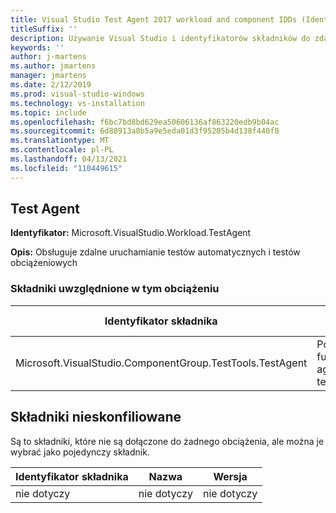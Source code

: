 ```yaml
---
title: Visual Studio Test Agent 2017 workload and component IDDs (Identyfikatory obciążeń i składników agenta testowego 2017)
titleSuffix: ''
description: Używanie Visual Studio i identyfikatorów składników do zdalnego uruchamiania testów automatycznych i testów obciążeniowych
keywords: ''
author: j-martens
ms.author: jmartens
manager: jmartens
ms.date: 2/12/2019
ms.prod: visual-studio-windows
ms.technology: vs-installation
ms.topic: include
ms.openlocfilehash: f6bc7bd8bd629ea50606136af863220edb9b04ac
ms.sourcegitcommit: 6d88913a8b5a9e5eda01d3f95205b4d138f440f8
ms.translationtype: MT
ms.contentlocale: pl-PL
ms.lasthandoff: 04/13/2021
ms.locfileid: "110449615"
---
```

## <a name="test-agent"></a>Test Agent

**Identyfikator:** Microsoft.VisualStudio.Workload.TestAgent

**Opis:** Obsługuje zdalne uruchamianie testów automatycznych i testów obciążeniowych

### <a name="components-included-by-this-workload"></a>Składniki uwzględnione w tym obciążeniu

Identyfikator składnika | Nazwa | Wersja | Typ zależności
--- | --- | --- | ---
Microsoft.VisualStudio.ComponentGroup.TestTools.TestAgent | Podstawowe funkcje agenta testowego | 15.0.27019.1 | Wymagane

## <a name="unaffiliated-components"></a>Składniki nieskonfiliowane

Są to składniki, które nie są dołączone do żadnego obciążenia, ale można je wybrać jako pojedynczy składnik.

Identyfikator składnika | Nazwa | Wersja
--- | --- | ---
nie dotyczy | nie dotyczy | nie dotyczy
